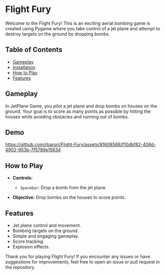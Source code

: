 # Flight Fury 

Welcome to the Flight Fury! This is an exciting aerial bombing game is created using Pygame where you take control of a jet plane and attempt to destroy targets on the ground by dropping bombs.

## Table of Contents
- [Gameplay](#gameplay)
- [Installation](#installation)
- [How to Play](#how-to-play)
- [Features](#features)

## Gameplay
In JetPlane Game, you pilot a jet plane and drop bombs on houses on the ground. Your goal is to score as many points as possible by hitting the houses while avoiding obstacles and running out of bombs.

## Demo


https://github.com/rbaruri/Flight-Fury/assets/81608588/f10dbf82-406d-4902-953b-7f5789e15634


## How to Play
- **Controls:**
    - `Spacebar`: Drop a bomb from the jet plane.

- **Objective:** Drop bombs on the houses to score points.

## Features
- Jet plane control and movement.
- Bombing targets on the ground.
- Simple and engaging gameplay.
- Score tracking.
- Explosion effects.


Thank you for playing Flight Fury! If you encounter any issues or have suggestions for improvements, feel free to open an issue or pull request in the repository.


